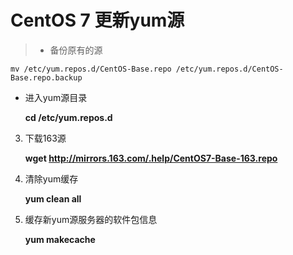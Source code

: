 # CentOS 7 更新yum源
> * 备份原有的源
``` shell
mv /etc/yum.repos.d/CentOS-Base.repo /etc/yum.repos.d/CentOS-Base.repo.backup
```
* 进入yum源目录
  
    **cd /etc/yum.repos.d**

3.  下载163源
  
    **wget http://mirrors.163.com/.help/CentOS7-Base-163.repo**

4.  清除yum缓存
  
    **yum clean all**

5.  缓存新yum源服务器的软件包信息
  
    **yum makecache**
